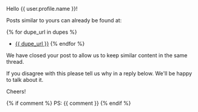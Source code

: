 
Hello {{ user.profile.name }}!

Posts similar to yours can already be found at:

{% for dupe_url in dupes %}
- [{{ dupe_url }}]({{dupe_url}})
{% endfor %}

We have closed your post to allow us to keep similar content in the same thread.

If you disagree with this please tell us why in a reply below. We'll be happy to talk about it.

Cheers!

{%  if comment %}
    PS: {{ comment }}
{%  endif %}